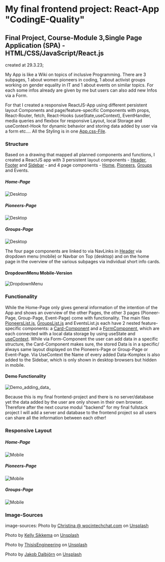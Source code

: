 # My final frontend project: React-App "CodingE-Quality"

## Final Project, Course-Module 3,Single Page Application (SPA) - HTML/CSS/JavaScript/React.js

created at 29.3.23;

My App is like a Wiki on topics of inclusive Programming. There are 3 subpages, 1 about women pioneers in coding, 1 about activist groups working on gender equality in IT and 1 about events on similar topics. For each some infos already are given by me but users can also add new Infos via a Form.

For that I created a responsive ReactJS-App using different persistent layout Components and page/feature-specific Components with props, React-Router, fetch, React-Hooks (useState,useContext), EventHandler, media queries and flexbox for responsive Layout, local Storage and useContext-Hook for dynamic behavior and storing data added by user via a form etc....
All the Styling is in one [App.css-File](./src/App.css).

### Structure

Based on a drawing that mapped all planned components and functions, I created a ReactJS app with 3 persistent layout components - [Header](./src/components/Header/Header.js), [Footer](./src/components/Footer/Footer.js) and [Sidebar](./src/components/Sidebar/SidebarCard.js) - and 4 page components - [Home](./src/views/Home.js), [Pioneers](./src/views/Pioneers/PioneersList.js), [Groups](./src/views/Groups/GroupsList.js) and Events.

##### Home-Page

![Desktop](./src/assets/documentation/home_view_desk.png)

##### Pioneers-Page

![Desktop](./src/assets/documentation/sub_view_pioneers_desk.png)

##### Groups-Page

![Desktop](./src/assets/documentation/sub_view_groups_desk.png)

The four page components are linked to via NavLinks in [Header](./src/components/Header/Header.js) via dropdown menu (mobile) or Navbar on Top (desktop) and on the home page in the overview of the various subpages via individual short info cards.

#### DropdownMenu Mobile-Version

![DropdownMenu](./src/assets/documentation/dropdown-menu_home_view_mobile.png)

### Functionality

While the Home-Page only gives general information of the intention of the App and shows an overview of the other Pages, the other 3 pages (Pioneer-Page, Group-Page, Event-Page) come with functionality.
The main files [PioneersList.js](./src/views/Pioneers/PioneersList.js), [GroupsList.js](./src/views/Groups/GroupsList.js) and EventsList.js each have 2 nested feature-specific components: a [Card-Component](./src/views/Groups/GroupsCard.js) and a [FormComponent](./src/views/Groups/GroupsForm.js), which are each connected with a local data storage by using useState and [useContext](./src/context/GroupsContext.js).
While via Form-Component the user can add data in a specific structure, the Card-Component makes sure, the stored Data is in a specific/ always same layout displayed on the Pioneers-Page or Group-Page or Event-Page.
Via UseContext the Name of every added Data-Komplex is also added to the Sidebar, which is only shown in desktop browsers but hidden in mobile.

#### Demo Functionality

![Demo_adding_data_](./src/assets/documentation/video/demo_adding_a_pioneer.gif)

Because this is my final frontend-project and there is no server/database yet the data added by the user are only shown in their own browser. Therefore after the next course modul "backend" for my final fullstack project I will add a server and database to the frontend project so all users can share all the information between each other!

### Responsive Layout

##### Home-Page

![Mobile](./src/assets/documentation/home_view_mobile.png)

##### Pioneers-Page

![Mobile](./src/assets/documentation/sub_view_pioneers_mobile.png)

##### Groups-Page

![Mobile](./src/assets/documentation/sub_view_groups_mobile.png)

### Image-Sources

image-sources: Photo by <a href="https://unsplash.com/@wocintechchat?utm_content=creditCopyText&utm_medium=referral&utm_source=unsplash">Christina @ wocintechchat.com</a> on <a href="https://unsplash.com/photos/macbook-pro-2JDDn7iSGH8?utm_content=creditCopyText&utm_medium=referral&utm_source=unsplash">Unsplash</a>

Photo by <a href="https://unsplash.com/@kellysikkema?utm_content=creditCopyText&utm_medium=referral&utm_source=unsplash">Kelly Sikkema</a> on <a href="https://unsplash.com/photos/woman-wearing-black-t-shirt-holding-white-computer-keyboard-YK0HPwWDJ1I?utm_content=creditCopyText&utm_medium=referral&utm_source=unsplash">Unsplash</a>

Photo by <a href="https://unsplash.com/@thisisengineering?utm_content=creditCopyText&utm_medium=referral&utm_source=unsplash">ThisisEngineering</a> on <a href="https://unsplash.com/photos/woman-in-green-shirt-sitting-in-front-of-computer-64YrPKiguAE?utm_content=creditCopyText&utm_medium=referral&utm_source=unsplash">Unsplash</a>

Photo by <a href="https://unsplash.com/@jakobdalbjorn?utm_content=creditCopyText&utm_medium=referral&utm_source=unsplash">Jakob Dalbjörn</a> on <a href="https://unsplash.com/photos/people-inside-conference-cuKJre3nyYc?utm_content=creditCopyText&utm_medium=referral&utm_source=unsplash">Unsplash</a>
